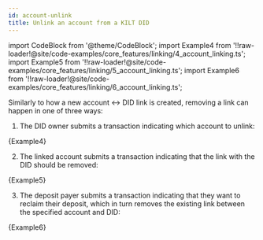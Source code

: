 ```yaml
---
id: account-unlink
title: Unlink an account from a KILT DID
---
```


import CodeBlock from '@theme/CodeBlock';
import Example4 from '!!raw-loader!@site/code-examples/core_features/linking/4_account_linking.ts';
import Example5 from '!!raw-loader!@site/code-examples/core_features/linking/5_account_linking.ts';
import Example6 from '!!raw-loader!@site/code-examples/core_features/linking/6_account_linking.ts';

Similarly to how a new account <-> DID link is created, removing a link can happen in one of three ways:

1. The DID owner submits a transaction indicating which account to unlink:

<CodeBlock className="language-js">
  {Example4}
</CodeBlock>

2. The linked account submits a transaction indicating that the link with the DID should be removed:

<CodeBlock className="language-js">
  {Example5}
</CodeBlock>

3. The deposit payer submits a transaction indicating that they want to reclaim their deposit, which in turn removes the existing link between the specified account and DID:

<CodeBlock className="language-js">
  {Example6}
</CodeBlock>